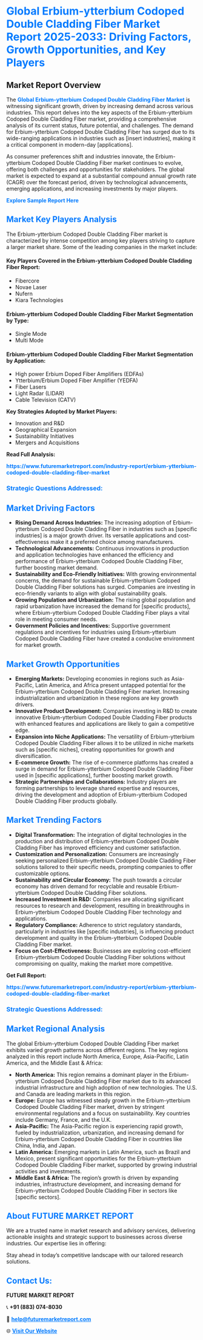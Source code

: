 <h1 style="color: #007BFF;">Global Erbium-ytterbium Codoped Double Cladding Fiber Market Report 2025-2033: Driving Factors, Growth Opportunities, and Key Players</h1>

<section id="overview">
<h2>Market Report Overview</h2>
<p>The <a href="https://www.futuremarketreport.com/industry-report/erbium-ytterbium-codoped-double-cladding-fiber-market" style="color: #007BFF; text-decoration: none;"><strong>Global Erbium-ytterbium Codoped Double Cladding Fiber Market</strong></a> is witnessing significant growth, driven by increasing demand across various industries. This report delves into the key aspects of the Erbium-ytterbium Codoped Double Cladding Fiber market, providing a comprehensive analysis of its current status, future potential, and challenges. The demand for Erbium-ytterbium Codoped Double Cladding Fiber has surged due to its wide-ranging applications in industries such as [insert industries], making it a critical component in modern-day [applications].</p>
<p>As consumer preferences shift and industries innovate, the Erbium-ytterbium Codoped Double Cladding Fiber market continues to evolve, offering both challenges and opportunities for stakeholders. The global market is expected to expand at a substantial compound annual growth rate (CAGR) over the forecast period, driven by technological advancements, emerging applications, and increasing investments by major players.</p>
</section>

<section id="overview">
<p><a href="https://www.futuremarketreport.com/request-sample/reportId=76591" style="color: #007BFF; text-decoration: none;"><strong>Explore Sample Report Here</strong></a></p>
</section>

<section id="key-players">
<h2 style="color: #007BFF;">Market Key Players Analysis</h2>
<p>The Erbium-ytterbium Codoped Double Cladding Fiber market is characterized by intense competition among key players striving to capture a larger market share. Some of the leading companies in the market include:</p>
<h4>Key Players Covered in the Erbium-ytterbium Codoped Double Cladding Fiber Report:</h4>
<ul><li>Fibercore</li><li>Novae Laser</li><li>Nufern</li><li>Kiara Technologies</li></ul>
<h4>Erbium-ytterbium Codoped Double Cladding Fiber Market Segmentation by Type:</h4>
<ul><li>Single Mode</li><li>Multi Mode</li></ul>

<h4>Erbium-ytterbium Codoped Double Cladding Fiber Market Segmentation by Application:</h4>
<ul><li>High power Erbium Doped Fiber Amplifiers (EDFAs)</li><li>Ytterbium/Erbium Doped Fiber Amplifier (YEDFA)</li><li>Fiber Lasers</li><li>Light Radar (LIDAR)</li><li>Cable Television (CATV)</li></ul>
<p><strong>Key Strategies Adopted by Market Players:</strong></p>
<ul>
<li>Innovation and R&D</li>
<li>Geographical Expansion</li>
<li>Sustainability Initiatives</li>
<li>Mergers and Acquisitions</li>
</ul>
</section>

<section>
<p><strong>Read Full Analysis: </strong></p><a href="https://www.futuremarketreport.com/industry-report/erbium-ytterbium-codoped-double-cladding-fiber-market" style="color: #007BFF; text-decoration: none;"><strong>https://www.futuremarketreport.com/industry-report/erbium-ytterbium-codoped-double-cladding-fiber-market</strong></a>
<h3 style="color: #007BFF;">Strategic Questions Addressed:</h3>
</section>

<section id="driving-factors">
<h2 style="color: #007BFF;">Market Driving Factors</h2>
<ul>
<li><strong>Rising Demand Across Industries:</strong> The increasing adoption of Erbium-ytterbium Codoped Double Cladding Fiber in industries such as [specific industries] is a major growth driver. Its versatile applications and cost-effectiveness make it a preferred choice among manufacturers.</li>
<li><strong>Technological Advancements:</strong> Continuous innovations in production and application technologies have enhanced the efficiency and performance of Erbium-ytterbium Codoped Double Cladding Fiber, further boosting market demand.</li>
<li><strong>Sustainability and Eco-Friendly Initiatives:</strong> With growing environmental concerns, the demand for sustainable Erbium-ytterbium Codoped Double Cladding Fiber solutions has surged. Companies are investing in eco-friendly variants to align with global sustainability goals.</li>
<li><strong>Growing Population and Urbanization:</strong> The rising global population and rapid urbanization have increased the demand for [specific products], where Erbium-ytterbium Codoped Double Cladding Fiber plays a vital role in meeting consumer needs.</li>
<li><strong>Government Policies and Incentives:</strong> Supportive government regulations and incentives for industries using Erbium-ytterbium Codoped Double Cladding Fiber have created a conducive environment for market growth.</li>
</ul>
</section>

<section id="growth-opportunities">
<h2 style="color: #007BFF;">Market Growth Opportunities</h2>
<ul>
<li><strong>Emerging Markets:</strong> Developing economies in regions such as Asia-Pacific, Latin America, and Africa present untapped potential for the Erbium-ytterbium Codoped Double Cladding Fiber market. Increasing industrialization and urbanization in these regions are key growth drivers.</li>
<li><strong>Innovative Product Development:</strong> Companies investing in R&D to create innovative Erbium-ytterbium Codoped Double Cladding Fiber products with enhanced features and applications are likely to gain a competitive edge.</li>
<li><strong>Expansion into Niche Applications:</strong> The versatility of Erbium-ytterbium Codoped Double Cladding Fiber allows it to be utilized in niche markets such as [specific niches], creating opportunities for growth and diversification.</li>
<li><strong>E-commerce Growth:</strong> The rise of e-commerce platforms has created a surge in demand for Erbium-ytterbium Codoped Double Cladding Fiber used in [specific applications], further boosting market growth.</li>
<li><strong>Strategic Partnerships and Collaborations:</strong> Industry players are forming partnerships to leverage shared expertise and resources, driving the development and adoption of Erbium-ytterbium Codoped Double Cladding Fiber products globally.</li>
</ul>
</section>

<section id="trending-factors">
<h2 style="color: #007BFF;">Market Trending Factors</h2>
<ul>
<li><strong>Digital Transformation:</strong> The integration of digital technologies in the production and distribution of Erbium-ytterbium Codoped Double Cladding Fiber has improved efficiency and customer satisfaction.</li>
<li><strong>Customization and Personalization:</strong> Consumers are increasingly seeking personalized Erbium-ytterbium Codoped Double Cladding Fiber solutions tailored to their specific needs, prompting companies to offer customizable options.</li>
<li><strong>Sustainability and Circular Economy:</strong> The push towards a circular economy has driven demand for recyclable and reusable Erbium-ytterbium Codoped Double Cladding Fiber solutions.</li>
<li><strong>Increased Investment in R&D:</strong> Companies are allocating significant resources to research and development, resulting in breakthroughs in Erbium-ytterbium Codoped Double Cladding Fiber technology and applications.</li>
<li><strong>Regulatory Compliance:</strong> Adherence to strict regulatory standards, particularly in industries like [specific industries], is influencing product development and quality in the Erbium-ytterbium Codoped Double Cladding Fiber market.</li>
<li><strong>Focus on Cost-Effectiveness:</strong> Businesses are exploring cost-efficient Erbium-ytterbium Codoped Double Cladding Fiber solutions without compromising on quality, making the market more competitive.</li>
</ul>
</section>

<section>
<p><strong>Get Full Report: </strong></p><a href="https://www.futuremarketreport.com/industry-report/erbium-ytterbium-codoped-double-cladding-fiber-market" style="color: #007BFF; text-decoration: none;"><strong>https://www.futuremarketreport.com/industry-report/erbium-ytterbium-codoped-double-cladding-fiber-market</strong></a>
<h3 style="color: #007BFF;">Strategic Questions Addressed:</h3>
</section>


<section id="regional-analysis">
<h2 style="color: #007BFF;">Market Regional Analysis</h2>
<p>The global Erbium-ytterbium Codoped Double Cladding Fiber market exhibits varied growth patterns across different regions. The key regions analyzed in this report include North America, Europe, Asia-Pacific, Latin America, and the Middle East & Africa:</p>
<ul>
<li><strong>North America:</strong> This region remains a dominant player in the Erbium-ytterbium Codoped Double Cladding Fiber market due to its advanced industrial infrastructure and high adoption of new technologies. The U.S. and Canada are leading markets in this region.</li>
<li><strong>Europe:</strong> Europe has witnessed steady growth in the Erbium-ytterbium Codoped Double Cladding Fiber market, driven by stringent environmental regulations and a focus on sustainability. Key countries include Germany, France, and the U.K.</li>
<li><strong>Asia-Pacific:</strong> The Asia-Pacific region is experiencing rapid growth, fueled by industrialization, urbanization, and increasing demand for Erbium-ytterbium Codoped Double Cladding Fiber in countries like China, India, and Japan.</li>
<li><strong>Latin America:</strong> Emerging markets in Latin America, such as Brazil and Mexico, present significant opportunities for the Erbium-ytterbium Codoped Double Cladding Fiber market, supported by growing industrial activities and investments.</li>
<li><strong>Middle East & Africa:</strong> The region’s growth is driven by expanding industries, infrastructure development, and increasing demand for Erbium-ytterbium Codoped Double Cladding Fiber in sectors like [specific sectors].</li>
</ul>
</section>

<footer>
<h2 style="color: #007BFF;">About FUTURE MARKET REPORT</h2>
<p>We are a trusted name in market research and advisory services, delivering actionable insights and strategic support to businesses across diverse industries. Our expertise lies in offering:</p>

<p>Stay ahead in today’s competitive landscape with our tailored research solutions.</p>

<h2 style="color: #007BFF;">Contact Us:</h2>
<p><strong>FUTURE MARKET REPORT</strong></p>
<p>📞 <strong>+91 (883) 074-8030</strong></p>
<p>📧 <strong><a href="mailto:help@futuremarketreport.com" style="color: #007BFF;">help@futuremarketreport.com</a></strong></p>
<p>🌐 <strong><a href="https://www.futuremarketreport.com/" style="color: #007BFF;">Visit Our Website</a></strong></p>
</footer>